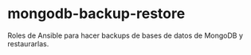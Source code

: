 # mongodb-backup-restore
Roles de Ansible para hacer backups de bases de datos de MongoDB y restaurarlas.
